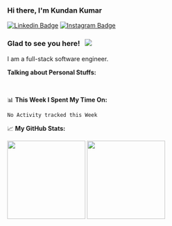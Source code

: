 ### Hi there, I'm Kundan Kumar

[![Linkedin Badge](https://img.shields.io/badge/-LinkedIn-0e76a8?style=flat-square&logo=Linkedin&logoColor=white)](https://www.linkedin.com/in/kundan-k-6b522a103/)
[![Instagram Badge](https://img.shields.io/badge/-Instagram-e4405f?style=flat-square&logo=Instagram&logoColor=white)](https://www.instagram.com/mr._kundan._singh/)

### Glad to see you here! &nbsp; ![](https://visitor-badge.glitch.me/badge?page_id=kundan8239.kundan8239)

I am a full-stack software engineer.

**Talking about Personal Stuffs:**


</br>

📊 **This Week I Spent My Time On:**
<!--START_SECTION:waka-->
```text
No Activity tracked this Week
```
<!--END_SECTION:waka-->


📈 **My GitHub Stats:**

<p>
  <img height="180em" src="https://github-readme-stats.vercel.app/api?username=kundan8239&show_icons=true&hide_border=true&&count_private=true&include_all_commits=true" />
  <img height="180em" src="https://github-readme-stats.vercel.app/api/top-langs/?username=kundan8239&exclude_repo=KNN-Image-Classification&show_icons=true&hide_border=true&layout=compact&langs_count=8"/>
</p>


